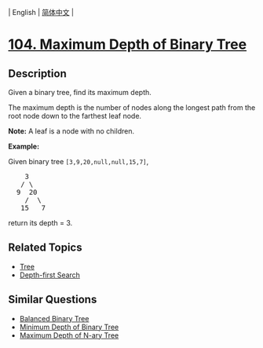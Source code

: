 
| English | [简体中文](README.md) |

# [104. Maximum Depth of Binary Tree](https://leetcode-cn.com/problems/maximum-depth-of-binary-tree/)

## Description

<p>Given a binary tree, find its maximum depth.</p>

<p>The maximum depth is the number of nodes along the longest path from the root node down to the farthest leaf node.</p>

<p><strong>Note:</strong>&nbsp;A leaf is a node with no children.</p>

<p><strong>Example:</strong></p>

<p>Given binary tree <code>[3,9,20,null,null,15,7]</code>,</p>

<pre>
    3
   / \
  9  20
    /  \
   15   7</pre>

<p>return its depth = 3.</p>


## Related Topics

- [Tree](https://leetcode-cn.com/tag/tree)
- [Depth-first Search](https://leetcode-cn.com/tag/depth-first-search)

## Similar Questions

- [Balanced Binary Tree](../balanced-binary-tree/README_EN.md)
- [Minimum Depth of Binary Tree](../minimum-depth-of-binary-tree/README_EN.md)
- [Maximum Depth of N-ary Tree](../maximum-depth-of-n-ary-tree/README_EN.md)

